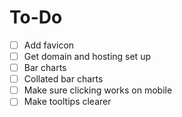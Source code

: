 # To-Do
- [ ] Add favicon
- [ ] Get domain and hosting set up
- [ ] Bar charts
- [ ] Collated bar charts
- [ ] Make sure clicking works on mobile
- [ ] Make tooltips clearer
